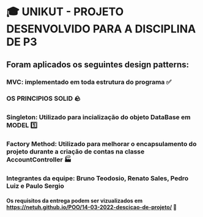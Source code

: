 # 🎓 UNIKUT - PROJETO DESENVOLVIDO PARA A DISCIPLINA DE P3
## Foram aplicados os seguintes design patterns:
### MVC: implementado em toda estrutura do programa ✅
### OS PRINCIPIOS SOLID 🪨
### Singleton: Utilizado para incialização do objeto DataBase em MODEL 1️⃣
### Factory Method: Utilizado para melhorar o encapsulamento do projeto durante a criação de contas na classe AccountController 🏭

### Integrantes da equipe: Bruno Teodosio, Renato Sales, Pedro Luiz e Paulo Sergio 

#### Os requisitos da entrega podem ser vizualizados em https://netuh.github.io/POO/14-03-2022-descicao-de-projeto/ 📜
